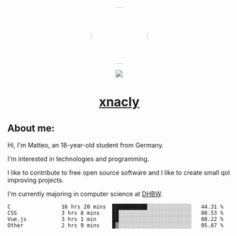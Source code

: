 <p align="center">
  <img style="border-radius: 100px" width="128" height="128" src="https://avatars.githubusercontent.com/u/47723417?v=4"/>
</p>
<p align="center">
  <img src="https://komarev.com/ghpvc/?username=xnacly&&style=flat-square"/>
</p>

<h1 align="center"><a href="https://xnacly.me/"> xnacly</a> </h1>

<h2> About me:</h2>

<p>Hi, I'm Matteo, an 18-year-old student from Germany. </p>
<p>I'm interested in technologies and programming.</p>
<p>I like to contribute to free open source software and I like to create small qol improving projects.</p>
<p>I'm currently majoring in computer science at <a href="https://www.dhbw.de/startseite">DHBW</a>.</p>

<!--START_SECTION:waka-->

```text
C                16 hrs 20 mins  ███████████░░░░░░░░░░░░░░   44.31 %
CSS              3 hrs 8 mins    ██░░░░░░░░░░░░░░░░░░░░░░░   08.53 %
Vue.js           3 hrs 1 min     ██░░░░░░░░░░░░░░░░░░░░░░░   08.22 %
Other            2 hrs 9 mins    █▒░░░░░░░░░░░░░░░░░░░░░░░   05.87 %
```

<!--END_SECTION:waka-->
